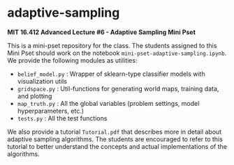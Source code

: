 # adaptive-sampling
**MIT 16.412 Advanced Lecture #6 - Adaptive Sampling Mini Pset**

This is a mini-pset repository for the class. The students assigned to this Mini Pset should work on the notebook `mini-pset-adaptive-sampling.ipynb`. We provide the following modules as utilities:

- `belief_model.py` : Wrapper of sklearn-type classifier models with visualization utils
- `gridspace.py` : Util-functions for generating world maps, training data, and plotting
- `map_truth.py` : All the global variables (problem settings, model hyperparameters, etc.)
- `tests.py` : All the test functions

We also provide a tutorial `Tutorial.pdf` that describes more in detail about adaptive sampling algorithms. The students are encouraged to refer to this tutorial to better understand the concepts and actual implementations of the algorithms.
